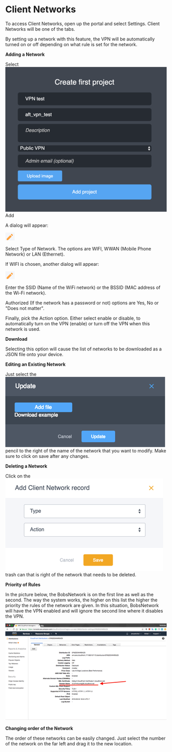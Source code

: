 # Client Networks

To access Client Networks, open up the portal and select Settings.  Client Networks will be one of the tabs.

By setting up a network with this feature, the VPN will be automatically turned on or off depending on what rule is set for the network.

**Adding a Network**

Select ![](../../.gitbook/assets/image%20%2810%29.png) Add

A dialog will appear: 

![](../../.gitbook/assets/image%20%2811%29.png)

Select Type of Network.  The options are WIFI, WWAN \(Mobile Phone Network\) or LAN \(Ethernet\).

If WIFI is chosen, another dialog will appear:

![](../../.gitbook/assets/image%20%287%29.png)

Enter the SSID \(Name of the WiFi network\)  or the BSSID \(MAC address of the Wi-Fi network\).

Authorized \(If the network has a password or not\) options are Yes, No or "Does not matter".

Finally, pick the Action option.   Either select enable or disable, to automatically turn on the VPN \(enable\) or turn off the VPN when this network is used.

**Download**

Selecting this option will cause the list of networks to be downloaded as a JSON file onto your device.

**Editing an Existing Network**

Just select the ![](../../.gitbook/assets/image%20%2813%29.png) pencil to the right of the name of the network that you want to modify. Make sure to click on save after any changes.

**Deleting a Network**

Click on the ![](../../.gitbook/assets/image%20%289%29.png) trash can  that is right of the network that needs to be deleted.

**Priority of Rules**

In the picture below, the BobsNetwork is on the first line as well as the second.  The way the system works, the higher on this list the higher the priority the rules of the network are given.  In this situation, BobsNetwork will have the VPN enabled and will ignore the second line where it disables the VPN.

![](../../.gitbook/assets/image%20%2815%29.png)

**Changing order of the Network**

The order of these networks can be easily changed.  Just select the number of the network on the far left and drag it to the new location.

